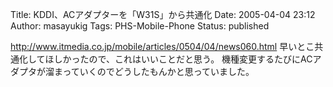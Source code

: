 Title: KDDI、ACアダプターを「W31S」から共通化
Date: 2005-04-04 23:12
Author: masayukig
Tags: PHS-Mobile-Phone
Status: published

<http://www.itmedia.co.jp/mobile/articles/0504/04/news060.html>
早いとこ共通化してほしかったので、これはいいことだと思う。
機種変更するたびにACアダプタが溜まっていくのでどうしたもんかと思っていました。
